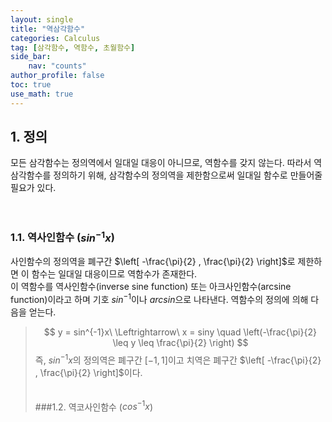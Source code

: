 ```yaml
---
layout: single
title: "역삼각함수"
categories: Calculus
tag: [삼각함수, 역함수, 초월함수]
side_bar:
    nav: "counts"
author_profile: false
toc: true
use_math: true
---
```


## 1. 정의
모든 삼각함수는 정의역에서 일대일 대응이 아니므로, 역함수를 갖지 않는다.
따라서 역삼각함수를 정의하기 위해, 삼각함수의 정의역을 제한함으로써 일대일 함수로 만들어줄 필요가 있다.
<br/><br/><br/>
### 1.1. 역사인함수 ($sin^{-1}x$)
사인함수의 정의역을 폐구간 $\left[ -\frac{\pi}{2} , \frac{\pi}{2} \right]$로 제한하면 이 함수는 일대일 대응이므로 역함수가  존재한다.<br/>
이 역함수를 역사인함수(inverse sine function) 또는 아크사인함수(arcsine function)이라고 하며 기호 $sin^{-1}$이나 $\mathit{arcsin}$으로 나타낸다. 
역함수의 정의에 의해 다음을 얻는다.

>$$ y = sin^{-1}x\ \Leftrightarrow\ x = siny \quad \left(-\frac{\pi}{2} \leq y \leq \frac{\pi}{2} \right) $$
즉, $sin^{-1}x$의 정의역은 폐구간 $\left[ -1 , 1  \right]$이고 치역은 폐구간 $\left[ -\frac{\pi}{2} , \frac{\pi}{2} \right]$이다.
<br/><br/><br/>
###1.2. 역코사인함수 ($cos^{-1}x$)





